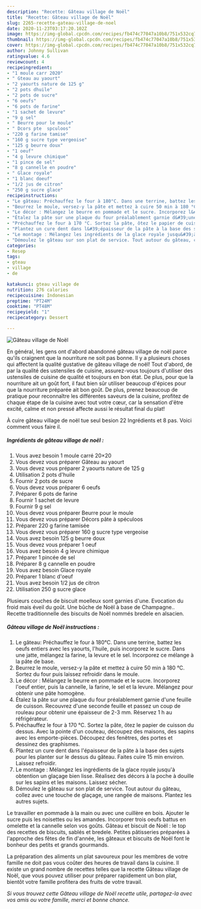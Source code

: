 ```yaml
---
description: "Recette: Gâteau village de Noël"
title: "Recette: Gâteau village de Noël"
slug: 2265-recette-gateau-village-de-noel
date: 2020-11-23T03:17:20.102Z
image: https://img-global.cpcdn.com/recipes/fb474c77047a10b8/751x532cq70/gateau-village-de-noel-photo-principale-de-la-recette.jpg
thumbnail: https://img-global.cpcdn.com/recipes/fb474c77047a10b8/751x532cq70/gateau-village-de-noel-photo-principale-de-la-recette.jpg
cover: https://img-global.cpcdn.com/recipes/fb474c77047a10b8/751x532cq70/gateau-village-de-noel-photo-principale-de-la-recette.jpg
author: Johnny Sullivan
ratingvalue: 4.6
reviewcount: 4
recipeingredient:
- "1 moule carr 2020"
- " Gteau au yaourt"
- "2 yaourts nature de 125 g"
- "2 pots dhuile"
- "2 pots de sucre"
- "6 oeufs"
- "6 pots de farine"
- "1 sachet de levure"
- "9 g sel"
- " Beurre pour le moule"
- " Dcors pte  spculoos"
- "220 g farine tamise"
- "160 g sucre type vergeoise"
- "125 g beurre doux"
- "1 oeuf"
- "4 g levure chimique"
- "1 pince de sel"
- "8 g cannelle en poudre"
- " Glace royale"
- "1 blanc doeuf"
- "1/2 jus de citron"
- "250 g sucre glace"
recipeinstructions:
- "Le gâteau: Préchauffez le four à 180°C. Dans une terrine, battez les oeufs entiers avec les yaourts, l&#39;huile, puis incorporez le sucre. Dans une jatte, mélangez la farine, la levure et le sel. Incorporez ce mélange à la pâte de base."
- "Beurrez le moule, versez-y la pâte et mettez à cuire 50 min à 180 °C. Sortez du four puis laissez refroidir dans le moule."
- "Le décor : Mélangez le beurre en pommade et le sucre. Incorporez l&#39;oeuf entier, puis la cannelle, la farine, le sel et la levure. Mélangez pour obtenir une pâte homogène."
- "Étalez la pâte sur une plaque du four préalablement garnie d&#39;une feuille de cuisson. Recouvrez d&#39;une seconde feuille et passez un coup de rouleau pour obtenir une épaisseur de 2-3 mm. Réservez 1 h au réfrigérateur."
- "Préchauffez le four à 170 °C. Sortez la pâte, ôtez le papier de cuisson du dessus. Avec la pointe d&#39;un couteau, découpez des maisons, des sapins avec les emporte-pièces. Découpez des fenêtres, des portes et dessinez des graphismes."
- "Plantez un cure dent dans l&#39;épaisseur de la pâte à la base des sujets pour les planter sur le dessus du gâteau. Faites cuire 15 min environ. Laissez refroidir."
- "Le montage : Mélangez les ingrédients de la glace royale jusqu&#39;à obtention un glaçage bien lisse. Réalisez des décors à la poche à douille sur les sapins et les maisons. Laissez sécher."
- "Démoulez le gâteau sur son plat de service. Tout autour du gâteau, collez avec une touche de glaçage, une rangée de maisons. Plantez les autres sujets."
categories:
- Resep
tags:
- gteau
- village
- de

katakunci: gteau village de 
nutrition: 276 calories
recipecuisine: Indonesian
preptime: "PT24M"
cooktime: "PT48M"
recipeyield: "1"
recipecategory: Dessert

---
```



![Gâteau village de Noël](https://img-global.cpcdn.com/recipes/fb474c77047a10b8/751x532cq70/gateau-village-de-noel-photo-principale-de-la-recette.jpg)

En général, les gens ont d'abord abandonné gâteau village de noël parce qu'ils craignent que la nourriture ne soit pas bonne. Il y a plusieurs choses qui affectent la qualité gustative de gâteau village de noël! Tout d'abord, de par la qualité des ustensiles de cuisine, assurez-vous toujours d'utiliser des ustensiles de cuisine de qualité et toujours en bon état. De plus, pour que la nourriture ait un goût fort, il faut bien sûr utiliser beaucoup d'épices pour que la nourriture préparée ait bon goût. De plus, prenez beaucoup de pratique pour reconnaître les différentes saveurs de la cuisine, profitez de chaque étape de la cuisine avec tout votre cœur, car la sensation d'être excité, calme et non pressé affecte aussi le résultat final du plat!

<!--inarticleads1-->

À cuire gâteau village de noël tue seul besion 22 Ingrédients et 8 pas. Voici comment vous faire il.

##### Ingrédients de gâteau village de noël :

1. Vous avez besoin 1 moule carré 20×20
1. Vous devez vous préparer  Gâteau au yaourt
1. Vous devez vous préparer 2 yaourts nature de 125 g
1. Utilisation 2 pots d&#39;huile
1. Fournir 2 pots de sucre
1. Vous devez vous préparer 6 oeufs
1. Préparer 6 pots de farine
1. Fournir 1 sachet de levure
1. Fournir 9 g sel
1. Vous devez vous préparer  Beurre pour le moule
1. Vous devez vous préparer  Décors pâte à spéculoos
1. Préparer 220 g farine tamisée
1. Vous devez vous préparer 160 g sucre type vergeoise
1. Vous avez besoin 125 g beurre doux
1. Vous devez vous préparer 1 oeuf
1. Vous avez besoin 4 g levure chimique
1. Préparer 1 pincée de sel
1. Préparer 8 g cannelle en poudre
1. Vous avez besoin  Glace royale
1. Préparer 1 blanc d&#39;oeuf
1. Vous avez besoin 1/2 jus de citron
1. Utilisation 250 g sucre glace


Plusieurs couches de biscuit moelleux sont garnies d&#39;une. Evocation du froid mais éveil du goût. Une bûche de Noël à base de Champagne.. Recette traditionnelle des biscuits de Noël nommés bredele en alsacien. 

<!--inarticleads2-->

##### Gâteau village de Noël instructions :

1. Le gâteau: Préchauffez le four à 180°C. Dans une terrine, battez les oeufs entiers avec les yaourts, l&#39;huile, puis incorporez le sucre. Dans une jatte, mélangez la farine, la levure et le sel. Incorporez ce mélange à la pâte de base.
1. Beurrez le moule, versez-y la pâte et mettez à cuire 50 min à 180 °C. Sortez du four puis laissez refroidir dans le moule.
1. Le décor : Mélangez le beurre en pommade et le sucre. Incorporez l&#39;oeuf entier, puis la cannelle, la farine, le sel et la levure. Mélangez pour obtenir une pâte homogène.
1. Étalez la pâte sur une plaque du four préalablement garnie d&#39;une feuille de cuisson. Recouvrez d&#39;une seconde feuille et passez un coup de rouleau pour obtenir une épaisseur de 2-3 mm. Réservez 1 h au réfrigérateur.
1. Préchauffez le four à 170 °C. Sortez la pâte, ôtez le papier de cuisson du dessus. Avec la pointe d&#39;un couteau, découpez des maisons, des sapins avec les emporte-pièces. Découpez des fenêtres, des portes et dessinez des graphismes.
1. Plantez un cure dent dans l&#39;épaisseur de la pâte à la base des sujets pour les planter sur le dessus du gâteau. Faites cuire 15 min environ. Laissez refroidir.
1. Le montage : Mélangez les ingrédients de la glace royale jusqu&#39;à obtention un glaçage bien lisse. Réalisez des décors à la poche à douille sur les sapins et les maisons. Laissez sécher.
1. Démoulez le gâteau sur son plat de service. Tout autour du gâteau, collez avec une touche de glaçage, une rangée de maisons. Plantez les autres sujets.


Le travailler en pommade à la main ou avec une cuillère en bois. Ajouter le sucre puis les noisettes ou les amandes. Incorporer trois oeufs battus en omelette et la cannelle selon vos goûts. Gâteau et biscuit de Noël : le top des recettes de biscuits, sablés et bredele. Petites pâtisseries préparées à l&#39;approche des fêtes de fin d&#39;année, les gâteaux et biscuits de Noël font le bonheur des petits et grands gourmands. 

<!--inarticleads1-->

<p>
La préparation des aliments un plat savoureux pour les membres de votre famille ne doit pas vous coûter des heures de travail dans la cuisine. Il existe un grand nombre de recettes telles que la recette Gâteau village de Noël, que vous pouvez utiliser pour préparer rapidement un bon plat, bientôt votre famille profitera des fruits de votre travail.
</p>

<p>
<i>Si vous trouvez cette Gâteau village de Noël recette utile, partagez-la avec vos amis ou votre famille, merci et bonne chance.</i>
</p>
